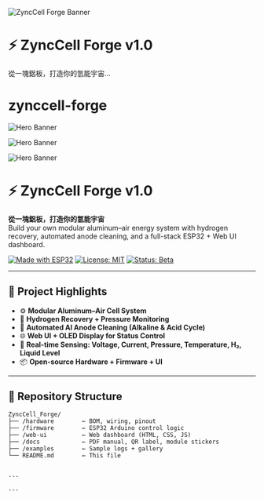![ZyncCell Forge Banner](https://github.com/harris-2025-dev/zynccell-forge/blob/main/docs/banner.png?raw=true)

# ⚡ ZyncCell Forge v1.0
從一塊鋁板，打造你的氫能宇宙...


# zynccell-forge

![Hero Banner](https://github.com/sunfish-dev/zynccell-forge/blob/main/docs/banner.png?raw=true)

![Hero Banner](https://github.com/harris-2025/zynccell-forge/blob/main/docs/banner.png?raw=true)

![Hero Banner](https://github.com/SunFish-dev/zynccell-forge/blob/main/docs/banner.png?raw=true)


# ⚡ ZyncCell Forge v1.0

**從一塊鋁板，打造你的氫能宇宙**  
Build your own modular aluminum–air energy system with hydrogen recovery, automated anode cleaning, and a full-stack ESP32 + Web UI dashboard.

[![Made with ESP32](https://img.shields.io/badge/Made%20with-ESP32-orange.svg)]() [![License: MIT](https://img.shields.io/badge/License-MIT-blue.svg)]() [![Status: Beta](https://img.shields.io/badge/Version-v1.0-black.svg)]()

---

## 🚀 Project Highlights

- ⚙️ **Modular Aluminum–Air Cell System**  
- 💨 **Hydrogen Recovery + Pressure Monitoring**  
- 🧼 **Automated Al Anode Cleaning (Alkaline & Acid Cycle)**  
- 🌐 **Web UI + OLED Display for Status Control**  
- 🧪 **Real-time Sensing: Voltage, Current, Pressure, Temperature, H₂, Liquid Level**  
- 📦 **Open-source Hardware + Firmware + UI**

---

## 🧰 Repository Structure

```plaintext
ZyncCell_Forge/
├── /hardware        ← BOM, wiring, pinout
├── /firmware        ← ESP32 Arduino control logic
├── /web-ui          ← Web dashboard (HTML, CSS, JS)
├── /docs            ← PDF manual, QR label, module stickers
├── /examples        ← Sample logs + gallery
└── README.md        ← This file


---

---
